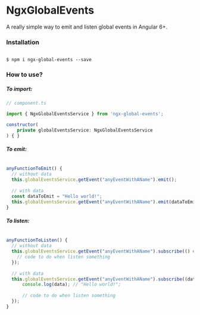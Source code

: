 # NgxGlobalEvents


A really simple way to emit and listen global events in Angular 6+.

### Installation

```

$ npm i ngx-global-events --save

````


### How to use?

##### To import:

```javascript
// component.ts

import { NgxGlobalEventsService } from 'ngx-global-events';

constructor(
    private globalEventsService: NgxGlobalEventsService
) { }

````

##### To emit:

```javascript

anyFunctionToEmit() {
  // without data
  this.globalEventsService.getEvent("anyEventWithAName").emit();
    
  // with data
  const dataToEmit = "Hello world!";
  this.globalEventsService.getEvent("anyEventWithAName").emit(dataToEmit);
}

````

##### To listen:

```javascript

anyFunctionToListen() {
  // without data
  this.globalEventsService.getEvent("anyEventWithAName").subscribe(() => {
    // code to do when listen something
  });
    
  // with data
  this.globalEventsService.getEvent("anyEventWithAName").subscribe((data) => {
      console.log(data); // "Hello world!";
        
      // code to do when listen something
  });
}

````
